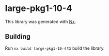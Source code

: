 # large-pkg1-10-4

This library was generated with [Nx](https://nx.dev).

## Building

Run `nx build large-pkg1-10-4` to build the library.

